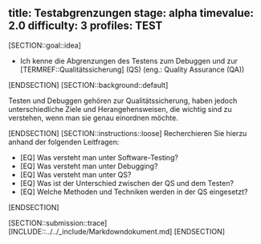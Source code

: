 title: Testabgrenzungen
stage: alpha
timevalue: 2.0
difficulty: 3
profiles: TEST
---
[SECTION::goal::idea]

- Ich kenne die Abgrenzungen des Testens zum Debuggen und zur [TERMREF::Qualitätssicherung] (QS) (eng.: Quality Assurance (QA))

[ENDSECTION]
[SECTION::background::default]

Testen und Debuggen gehören zur Qualitätssicherung, haben jedoch unterschiedliche Ziele und Herangehensweisen, die wichtig sind
zu verstehen, wenn man sie genau einordnen möchte.

[ENDSECTION]
[SECTION::instructions::loose]
Recherchieren Sie hierzu anhand der folgenden Leitfragen:

- [EQ] Was versteht man unter Software-Testing?
- [EQ] Was versteht man unter Debugging?
- [EQ] Was versteht man unter QS?
- [EQ] Was ist der Unterschied zwischen der QS und dem Testen?
- [EQ] Welche Methoden und Techniken werden in der QS eingesetzt?

[ENDSECTION]

[SECTION::submission::trace]
[INCLUDE::../../_include/Markdowndokument.md]
[ENDSECTION]
